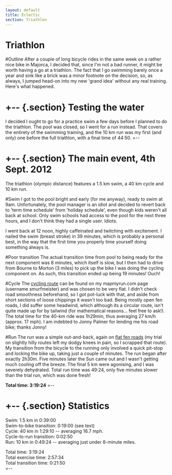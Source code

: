 ```yaml
---
layout: default
title: Eclectic
section: Triathlon
---
```


Triathlon
========

#Outline
After a couple of long bicycle rides in the same week on a rather nice bike in Majorca, I decided that, since I'm not a bad runner, it might be worth having a go at a triathlon. The fact that I go swimming barely once a year and sink like a brick was a minor footnote on the decision, so, as always, I jumped head-on into my new 'grand idea' without any real training. Here's what happened.

+-- {.section}
Testing the water
====
I decided I ought to go for a practice swim a few days before I planned to do the triathlon. The pool was closed, so I went for a run instead. That covers the entirety of the swimming training, and the 10 km run was my first (and only) one before the full triathlon, with a final time of 44:50.
=--

+-- {.section}
The main event, 4th Sept. 2012
==========
The triathlon (olympic distance) features a 1.5 km swim, a 40 km cycle and 10 km run.

#Swim
I got to the pool bright and early (for me anyway), ready to swim at 9am. Unfortunately, the pool manager is an idiot and decided to revert back to 'term time schedule' from 'holiday schedule', even though kids weren't all back at school. Only swim schools had access to the pool for the next three hours, and I don't think they had a single user. Idiots.

I went back at 12 noon, highly caffeinated and twitching with excitement. I nailed the swim (breast stroke) in 39 minutes, which is probably a personal best, in the way that the first time you properly time yourself doing something always is.

#Poor transition
The actual transition time from pool to being ready for the next component was 8 minutes, which itself is slow, but I then had to drive from Bourne to Morton (3 miles) to pick up the bike I was doing the cycling component on. As such, this transition ended up being 19 minutes! Ouch!

#Cycle
The [cycling route](http://www.mapmyrun.com/routes/view/132324821) can be found on my mapmyrun.com page (username smurfmeister) and was chosen to be very flat. I didn't check road smoothness beforehand, so I got pot-luck with that, and aside from short sections of loose chippings it wasn't too bad. Being mostly open fen roads, I did suffer some headwind, which although its a circular route, isn't quite made up for by tailwind (for mathematical reasons... feel free to ask!). The total time for the 40-km ride was 1h29min, thus averaging 27 km/h (approx. 17 mph). I am indebted to Jonny Palmer for lending me his road bike; thanks Jonny!

#Run
The run was a simple out-and-back, again on [flat fen roads](http://www.mapmyrun.com/routes/view/132322045) (my trial on slightly hilly routes left my dodgy knees in pain, so I scrapped that route). My transition from the bicycle to the running only involved a quick pit-stop and locking the bike up, taking just a couple of minutes. The run began after exactly 2h30m. Five minutes later the Sun came out and I wasn't getting much cooling off the breeze. The final 5 km were agonising, and I was severely dehydrated. Total run time was 49:24, only five minutes slower than the trial run, which was done fresh!

<strong>Total time: 3:19:24</strong>
=--

+-- {.section}
Statistics
=======
Swim: 1.5 km in 0:39:00<br>
Swim-to-bike transition: 0:19:00 (see text)<br>
Cycle: 40 km in 1:29:10 -- averaging 16.7 mph.<br>
Cycle-to-run transition: 0:02:50<br>
Run: 10 km in 0:49:24 -- averaging just under 8-minute miles.<br>

Total time: 3:19:24<br>
Total exercise time: 2:57:34<br>
Total transition time: 0:21:50<br>
=--



